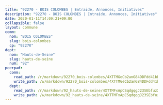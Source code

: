 ```yaml
---
title: "92270 - BOIS COLOMBES | Entraide, Annonces, Initiatives"
description: "92270 - BOIS COLOMBES | Entraide, Annonces, Initiatives"
date: 2020-01-11T14:09:21+09:00
collapsible: false
layout: commune
comm:
  nom: "BOIS COLOMBES"
  slug: bois-colombes
  cp: "92270"
dept:
  nom: "Hauts-de-Seine"
  slug: hauts-de-seine
  num: "92"
peerpad:
  comm:
    read_path: /r/markdown/92270_bois-colombes/4XTTMGeCb2anG84DDFdd41bB3AsXCaBNEycVL2KXGvzSvpJCJ
    write_path: /w/markdown/92270_bois-colombes/4XTTMGeCb2anG84DDFdd41bB3AsXCaBNEycVL2KXGvzSvpJCJ-K3TgTvWT9MKjHFATjCBWPjqjvEMAonCqDhXtL7ZmTTxmbGUgNjfzFFgrSueSNAGLzmCMAp2W7BSYE9QuxVPxG6ryNex6T3fCYcthw2K9F821VwVbV5sWdpWSm73tKyAE5UfHuPnJ
  dept:
    read_path: /r/markdown/92_hauts-de-seine/4XTTMFxApCSqdgqgJ23SEbfuzX2JaK27NrkCySZYLCmNtPSZM
    write_path: /w/markdown/92_hauts-de-seine/4XTTMFxApCSqdgqgJ23SEbfuzX2JaK27NrkCySZYLCmNtPSZM-K3TgUf65U6ofBF2STBLxktH4LTH9YWAtf764qNgjtJEgvdf4oVaDqjNPmWC1tADkfpmR8oTWxskBrYeyPBrw1hn57nPLfSfM2CoUcqwqWzZmaxPyuAoUoydYJo6fEKtMs3GnfhuH
---
```


